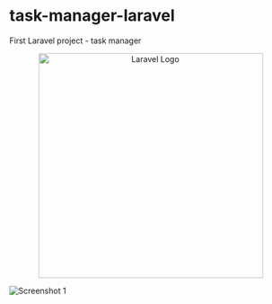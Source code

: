 # task-manager-laravel
First Laravel project - task manager

<p align="center"><a href="https://laravel.com" target="_blank"><img src="https://raw.githubusercontent.com/laravel/art/master/logo-lockup/5%20SVG/2%20CMYK/1%20Full%20Color/laravel-logolockup-cmyk-red.svg" width="400" alt="Laravel Logo"></a></p>

![Screenshot 1]([https://github.com/khobbi/task-manager-laravel/blob/master/screenshots/1.png]?raw=true)

